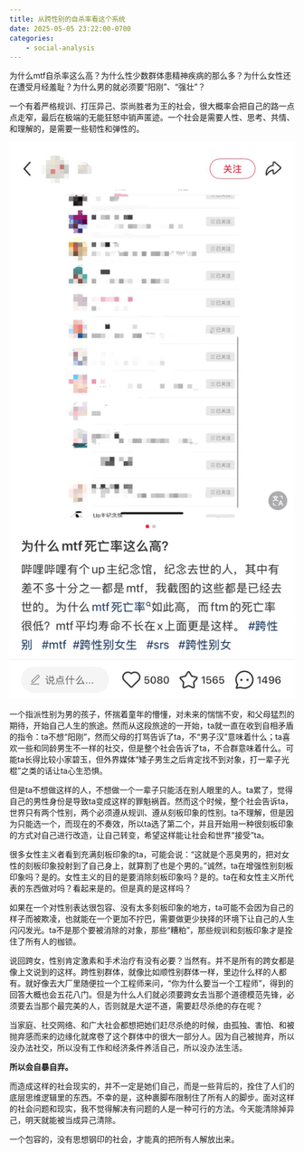 ```yaml
---
title: 从跨性别的自杀率看这个系统
date: 2025-05-05 23:22:00-0700
categories:
    - social-analysis
---
```


为什么mtf自杀率这么高？为什么性少数群体患精神疾病的那么多？为什么女性还在遭受月经羞耻？为什么男的就必须要“阳刚”、“强壮”？

一个有着严格规训、打压异己、崇尚胜者为王的社会，很大概率会把自己的路一点点走窄，最后在极端的无能狂怒中销声匿迹。一个社会是需要人性、思考、共情、和理解的，是需要一些韧性和弹性的。

![小红书上某帖子的截图](screenshot.jpg)

一个指派性别为男的孩子，怀揣着童年的懵懂，对未来的惴惴不安，和父母猛烈的期待，开始自己人生的旅途。然而从这段旅途的一开始，ta就一直在收到自相矛盾的指令：ta不想“阳刚”，然而父母的打骂告诉了ta，不“男子汉”意味着什么；ta喜欢一些和同龄男生不一样的社交，但是整个社会告诉了ta，不合群意味着什么。可能ta长得比较小家碧玉，但外界媒体“矮子男生之后肯定找不到对象，打一辈子光棍”之类的话让ta心生恐惧。

但是ta不想做这样的人，不想做一个一辈子只能活在别人眼里的人。ta累了，觉得自己的男性身份是导致ta变成这样的罪魁祸首。然而这个时候，整个社会告诉ta，世界只有两个性别，两个必须遵从规训、遵从刻板印象的性别。ta不理解，但是因为只能选一个，而现在的不奏效，所以ta选了第二个，并且开始用一种很刻板印象的方式对自己进行改造，让自己转变，希望这样能让社会和世界“接受”ta。

很多女性主义者看到充满刻板印象的ta，可能会说：“这就是个恶臭男的，把对女性的刻板印象投射到了自己身上，就算割了也是个男的。”诚然，ta在增强性别刻板印象吗？是的。女性主义的目的是要消除刻板印象吗？是的。ta在和女性主义所代表的东西做对吗？看起来是的。但是真的是这样吗？

如果在一个对性别表达很包容、没有太多刻板印象的地方，ta可能不会因为自己的样子而被欺凌，也就能在一个更加不拧巴，需要做更少抉择的环境下让自己的人生闪闪发光。ta不是那个要被消除的对象，那些“糟粕”，那些规训和刻板印象才是拴住了所有人的枷锁。

说回跨女，性别肯定激素和手术治疗有没有必要？当然有。并不是所有的跨女都是像上文说到的这样。跨性别群体，就像比如顺性别群体一样，里边什么样的人都有。就好像去大厂里随便拉一个工程师来问，“你为什么要当一个工程师”，得到的回答大概也会五花八门。但是为什么人们就必须要跨女去当那个道德模范先锋，必须要去当那个最完美的人，否则就是大逆不道，需要赶尽杀绝的存在呢？

当家庭、社交网络、和广大社会都想把她们赶尽杀绝的时候，由孤独、害怕、和被抛弃感而来的边缘化就席卷了这个群体中的很大一部分人。因为自己被抛弃，所以没办法社交，所以没有工作和经济条件养活自己，所以没办法生活。

**所以会自暴自弃。**

而造成这样的社会现实的，并不一定是她们自己，而是一些背后的，拴住了人们的底层思维逻辑里的东西。不幸的是，这种裹脚布限制住了所有人的脚步。面对这样的社会问题和现实，我不觉得解决有问题的人是一种可行的方法。今天能清除掉异己，明天就能被当成异己清除。

一个包容的，没有思想钢印的社会，才能真的把所有人解放出来。
